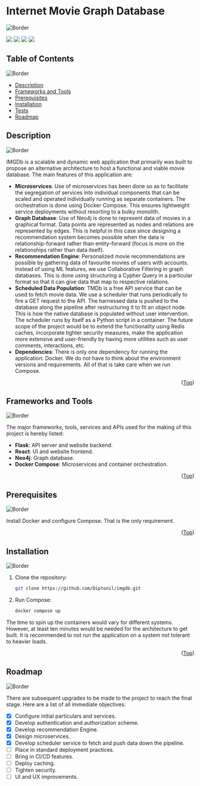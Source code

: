 # Internet Movie Graph Database
![Border](static/readme/separator.png)
<div id="top"></div>
<span>
<img src="https://img.shields.io/badge/Flask-000000?style=for-the-badge&logo=flask&logoColor=white" />
<img src="https://img.shields.io/badge/React-20232A?style=for-the-badge&logo=react&logoColor=61DAFB" />
<img src="https://img.shields.io/badge/Docker-2CA5E0?style=for-the-badge&logo=docker&logoColor=white" />
<img src="https://img.shields.io/badge/Neo4j-018bff?style=for-the-badge&logo=neo4j&logoColor=white" />
</span>


## Table of Contents
![Border](static/readme/separator.png)

- [Description](#description)
- [Frameworks and Tools](#frameworks-and-tools)
- [Prerequisites](#prerequisites)
- [Installation](#installation)
- [Tests](#tests)
- [Roadmap](#roadmap)


## Description
![Border](static/readme/separator.png)

IMGDb is a scalable and dynamic web application that primarily was built to propose an alternative architecture to host a functional and viable movie database. The main features of this application are:
- **Microservices**: Use of microservices has been done so as to facilitate the segregation of services into individual components that can be scaled and operated individually running as separate containers. The orchestration is done using Docker Compose. This ensures lightweight service deployments without resorting to a bulky monolith.
- **Graph Database**: Use of Neo4j is done to represent data of movies in a graphical format. Data points are represented as nodes and relations are represented by edges. This is helpful in this case since designing a recommendation system becomes possible when the data is relationship-forward rather than entity-forward (focus is more on the relationships rather than data itself). 
- **Recommendation Engine**: Personalized movie recommendations are possible by gathering data of favourite movies of users with accounts. Instead of using ML features, we use Collaborative Filtering in graph databases. This is done using structuring a Cypher Query in a particular format so that it can give data that map to respective relations.
- **Scheduled Data Population**: TMDb is a free API service that can be used to fetch movie data. We use a scheduler that runs periodically to fire a GET request to the API. The harnessed data is pushed to the database along the pipeline after restructuring it to fit an object node. This is how the native database is populated without user intervention. The scheduler runs by itself as a Python script in a container.
The future scope of the project would be to extend the functionality using Redis caches, incorporate tighter security measures, make the application more extensive and user-friendly by having more utilities such as user comments, interactions, etc.
- **Dependencies**: There is only one dependency for running the application: Docker. We do not have to think about the environment versions and requirements. All of that is take care when we run Compose.

<p align="right">(<a href="#top">Top</a>)</p>


## Frameworks and Tools
![Border](static/readme/separator.png)

The major frameworks, tools, services and APIs used for the making of this project is hereby listed:
- **Flask**: API server and website backend.
- **React**: UI and website frontend.
- **Neo4j**: Graph database.
- **Docker Compose**: Microservices and container orchestration.

<p align="right">(<a href="#top">Top</a>)</p>


## Prerequisites
![Border](static/readme/separator.png)

Install Docker and configure Compose. That is the only requirement.

<p align="right">(<a href="#top">Top</a>)</p>


## Installation
![Border](static/readme/separator.png)

1. Clone the repository:
    ```sh
    git clone https://github.com/Diptonil/imgdb.git
    ```
2. Run Compose:
    ```sh
    docker compose up
    ```
    
The time to spin up the containers would vary for different systems. However, at least ten minutes would be needed for the architecture to get built. It is recommended to not run the application on a system not tolerant to heavier loads.

<p align="right">(<a href="#top">Top</a>)</p>


## Roadmap
![Border](static/readme/separator.png)

There are subsequent upgrades to be made to the project to reach the final stage. Here are a list of all immediate objectives:

- [x] Configure initial particulars and services.
- [x] Develop authentication and authorization scheme.
- [x] Develop recommendation Engine.
- [x] Design microservices.
- [x] Develop scheduler service to fetch and push data down the pipeline.
- [ ] Place in standard deployment practices.
- [ ] Bring in CI/CD features.
- [ ] Deploy caching.
- [ ] Tighten security.
- [ ] UI and UX improvements.

